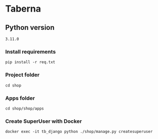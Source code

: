 # Taberna

## Python version

```
3.11.0
```

### Install requirements

```
pip install -r req.txt
```

### Project folder

```
cd shop
```

### Apps folder

```
cd shop/shop/apps
```

### Create SuperUser with Docker

```
docker exec -it tb_django python ./shop/manage.py createsuperuser

